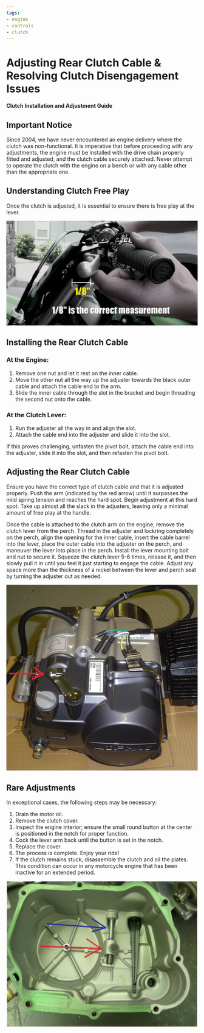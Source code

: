 ```yaml
---
tags:
- engine
- controls
- clutch
---
```


# Adjusting Rear Clutch Cable & Resolving Clutch Disengagement Issues

**Clutch Installation and Adjustment Guide**

## Important Notice

Since 2004, we have never encountered an engine delivery where the clutch was non-functional. It is imperative that before proceeding with any adjustments, the engine must be installed with the drive chain properly fitted and adjusted, and the clutch cable securely attached. Never attempt to operate the clutch with the engine on a bench or with any cable other than the appropriate one.

## Understanding Clutch Free Play

Once the clutch is adjusted, it is essential to ensure there is free play at the lever.

![Clutch free play](../../../static/img/Clutch_Free_Play.jpg)

## Installing the Rear Clutch Cable

### At the Engine:

1. Remove one nut and let it rest on the inner cable.
2. Move the other nut all the way up the adjuster towards the black outer cable and attach the cable end to the arm.
3. Slide the inner cable through the slot in the bracket and begin threading the second nut onto the cable.

### At the Clutch Lever:

1. Run the adjuster all the way in and align the slot.
2. Attach the cable end into the adjuster and slide it into the slot.

If this proves challenging, unfasten the pivot bolt, attach the cable end into the adjuster, slide it into the slot, and then refasten the pivot bolt.

## Adjusting the Rear Clutch Cable

Ensure you have the correct type of clutch cable and that it is adjusted properly. Push the arm (indicated by the red arrow) until it surpasses the mild spring tension and reaches the hard spot. Begin adjustment at this hard spot. Take up almost all the slack in the adjusters, leaving only a minimal amount of free play at the handle.

Once the cable is attached to the clutch arm on the engine, remove the clutch lever from the perch. Thread in the adjuster and lockring completely on the perch, align the opening for the inner cable, insert the cable barrel into the lever, place the outer cable into the adjuster on the perch, and maneuver the lever into place in the perch. Install the lever mounting bolt and nut to secure it. Squeeze the clutch lever 5-6 times, release it, and then slowly pull it in until you feel it just starting to engage the cable. Adjust any space more than the thickness of a nickel between the lever and perch seat by turning the adjuster out as needed.

![Clutch Adjustment](../../../static/img/dratv_2117_14926533.jpg)

## Rare Adjustments

In exceptional cases, the following steps may be necessary:

1. Drain the motor oil.
2. Remove the clutch cover.
3. Inspect the engine interior; ensure the small round button at the center is positioned in the notch for proper function.
4. Cock the lever arm back until the button is set in the notch.
5. Replace the cover.
6. The process is complete. Enjoy your ride!
7. If the clutch remains stuck, disassemble the clutch and oil the plates. This condition can occur in any motorcycle engine that has been inactive for an extended period.

![Clutch Rod & Button](../../../static/img/clutchTechdata.jpg)
